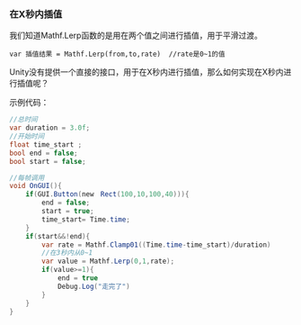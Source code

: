 ### 在X秒内插值

我们知道Mathf.Lerp函数的是用在两个值之间进行插值，用于平滑过渡。

`var 插值结果 = Mathf.Lerp(from,to,rate)  //rate是0~1的值`

Unity没有提供一个直接的接口，用于在X秒内进行插值，那么如何实现在X秒内进行插值呢？

示例代码：

```c#
//总时间
var duration = 3.0f;
//开始时间
float time_start ;
bool end = false;
bool start = false;

//每帧调用
void OnGUI(){
    if(GUI.Button(new　Rect(100,10,100,40))){
        end = false;
        start = true;
        time_start= Time.time;
    }
    if(start&&!end){
        var rate = Mathf.Clamp01((Time.time-time_start)/duration)
        //在3秒内从0~1
        var value = Mathf.Lerp(0,1,rate);
        if(value>=1){
            end = true
            Debug.Log("走完了")
        }
    }
}
```